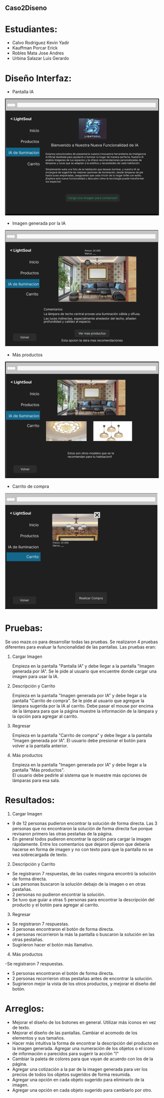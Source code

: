 ## Caso2Diseno

# Estudiantes:

- Calvo Rodriguez Kevin Yadir
- Kauffman Porcar Erick
- Robles Mata Jose Andres
- Urbina Salazar Luis Gerardo

# Diseño Interfaz:

- Pantalla IA

![Pantalla para usar IA](./pantallaIA.png)


- Imagen generada por la IA

![Pantalla generada por IA](./IAGenerada.png)

- Más productos

![Ver mas Productos](./masProductos.png)

- Carrito de compra

![Carrito de compra](./carrito.png)


# Pruebas:

Se uso maze.co para desarrollar todas las pruebas.
Se realizaron 4 pruebas diferentes para evaluar la funcionalidad de las pantallas.
Las pruebas eran:

1. Cargar Imagen

	Empieza en la pantalla "Pantalla IA"  y debe llegar a la pantalla "Imagen generada por IA". 
	Se le pide al usuario que encuentre donde cargar una imagen para usar la IA.

2. Descripción y Carrito


	Empieza en la pantalla "Imagen generada por IA" y debe llegar a la pantalla "Carrito de compra".
	Se le pide al usuario que agregue la lámpara sugerida por la IA al carrito. Debe pasar el mouse por encima de la lámpara para que la página muestre la información de la lámpara y la opción para agregar al carrito.
	
3. Regresar

	Empieza en la pantalla "Carrito de compra" y debe llegar a la pantalla "Imagen generada por IA". 
	El usuario debe presionar el botón para volver a la pantalla anterior.

4. Más productos

	Empieza en la pantalla "Imagen generada por IA" y debe llegar a la pantalla "Más productos".	
	El usuario debe pedirle al sistema que le muestre más opciones de lámparas para esa sala.

# Resultados:

1. Cargar Imagen

- 9 de 12 personas pudieron encontrar la solución de forma directa. Las 3 personas que no encontraron la solución de forma directa fue porque revisaron primero las otras pestañas de la página. 
- En general todos pudieron encontrar la opción para cargar la imagen rápidamente. Entre los comentarios que dejaron dijeron que debería hacerse en forma de imagen y no con texto para que la pantalla no se vea sobrecargada de texto.

2. Descripción y Carrito

- Se registraron 7 respuestas, de las cuales ninguna encontró la solución de forma directa.
- Las personas buscaron la solución debajo de la imagen o en otras pestañas. 
- 2 personas no pudieron encontrar la solución.
- Se tuvo que guiar a otras 5 personas para encontrar la descripción del producto y el botón para agregar al carrito.

3. Regresar

- Se registraron 7 respuestas.
- 3 personas encontraron el botón de forma directa.
- 4 personas recorrieron la más la pantalla o buscaron la solución en las otras pestañas.
- Sugirieron hacer el botón más llamativo.

4. Más productos

-Se registraron 7 respuestas.
- 5 personas encontraron el botón de forma directa.
- 2 personas recorrieron otras pestañas antes de encontrar la solución.
- Sugirieron mejor la vista de los otros productos, y mejorar el diseño del botón.

# Arreglos:

- Mejorar el diseño de los botones en general. Utilizar más íconos en vez de texto.
- Mejorar el diseño de las pantallas. Cambiar el acomodo de los elementos y sus tamaños.
- Hacer más intuitiva la forma de encontrar la descripción del producto en la imagen generada. Agregar una numeración de los objetos o el ícono de información o parecidos para sugerir la acción "î"
- Cambiar la paleta de colores para que vayan de acuerdo con los de la página.
- Agregar una cotización a la par de la imagen generada para ver los precios de todos los objetos sugeridos de forma resumida.
- Agregar una opción en cada objeto sugerido para eliminarlo de la imagen.
- Agregar una opción en cada objeto sugerido para cambiarlo por otro.
















